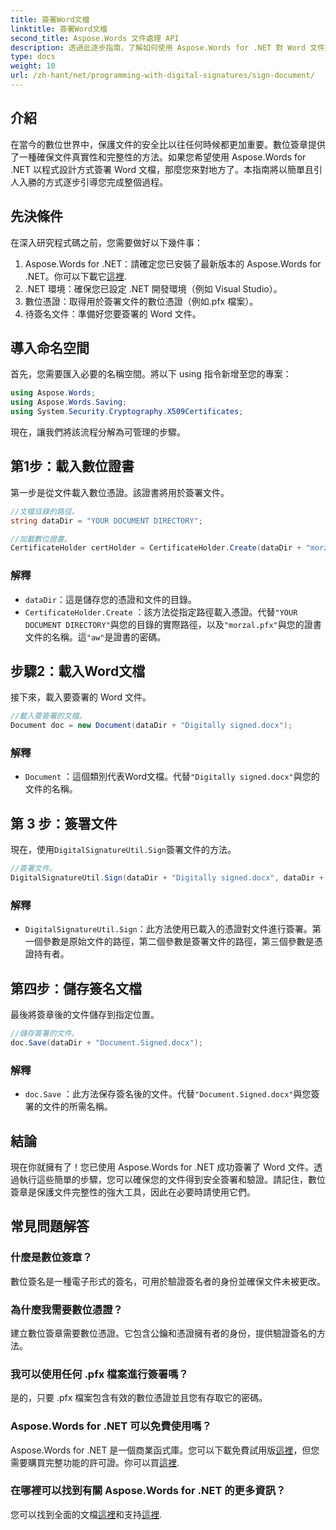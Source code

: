 ```yaml
---
title: 簽署Word文檔
linktitle: 簽署Word文檔
second_title: Aspose.Words 文件處理 API
description: 透過此逐步指南，了解如何使用 Aspose.Words for .NET 對 Word 文件進行簽署。輕鬆保護您的文件。
type: docs
weight: 10
url: /zh-hant/net/programming-with-digital-signatures/sign-document/
---
```

## 介紹

在當今的數位世界中，保護文件的安全比以往任何時候都更加重要。數位簽章提供了一種確保文件真實性和完整性的方法。如果您希望使用 Aspose.Words for .NET 以程式設計方式簽署 Word 文檔，那麼您來對地方了。本指南將以簡單且引人入勝的方式逐步引導您完成整個過程。

## 先決條件

在深入研究程式碼之前，您需要做好以下幾件事：

1.  Aspose.Words for .NET：請確定您已安裝了最新版本的 Aspose.Words for .NET。你可以下載它[這裡](https://releases.aspose.com/words/net/).
2. .NET 環境：確保您已設定 .NET 開發環境（例如 Visual Studio）。
3. 數位憑證：取得用於簽署文件的數位憑證（例如.pfx 檔案）。
4. 待簽名文件：準備好您要簽署的 Word 文件。

## 導入命名空間

首先，您需要匯入必要的名稱空間。將以下 using 指令新增至您的專案：

```csharp
using Aspose.Words;
using Aspose.Words.Saving;
using System.Security.Cryptography.X509Certificates;
```

現在，讓我們將該流程分解為可管理的步驟。

## 第1步：載入數位證書

第一步是從文件載入數位憑證。該證書將用於簽署文件。

```csharp
//文檔目錄的路徑。
string dataDir = "YOUR DOCUMENT DIRECTORY";

//加載數位證書。
CertificateHolder certHolder = CertificateHolder.Create(dataDir + "morzal.pfx", "aw");
```

### 解釋

- `dataDir`：這是儲存您的憑證和文件的目錄。
- `CertificateHolder.Create` ：該方法從指定路徑載入憑證。代替`"YOUR DOCUMENT DIRECTORY"`與您的目錄的實際路徑，以及`"morzal.pfx"`與您的證書文件的名稱。這`"aw"`是證書的密碼。

## 步驟2：載入Word文檔

接下來，載入要簽署的 Word 文件。

```csharp
//載入要簽署的文檔。
Document doc = new Document(dataDir + "Digitally signed.docx");
```

### 解釋

- `Document` ：這個類別代表Word文檔。代替`"Digitally signed.docx"`與您的文件的名稱。

## 第 3 步：簽署文件

現在，使用`DigitalSignatureUtil.Sign`簽署文件的方法。

```csharp
//簽署文件。
DigitalSignatureUtil.Sign(dataDir + "Digitally signed.docx", dataDir + "Document.Signed.docx", certHolder);
```

### 解釋

- `DigitalSignatureUtil.Sign`：此方法使用已載入的憑證對文件進行簽署。第一個參數是原始文件的路徑，第二個參數是簽署文件的路徑，第三個參數是憑證持有者。

## 第四步：儲存簽名文檔

最後將簽章後的文件儲存到指定位置。

```csharp
//儲存簽署的文件。
doc.Save(dataDir + "Document.Signed.docx");
```

### 解釋

- `doc.Save` ：此方法保存簽名後的文件。代替`"Document.Signed.docx"`與您簽署的文件的所需名稱。

## 結論

現在你就擁有了！您已使用 Aspose.Words for .NET 成功簽署了 Word 文件。透過執行這些簡單的步驟，您可以確保您的文件得到安全簽署和驗證。請記住，數位簽章是保護文件完整性的強大工具，因此在必要時請使用它們。

## 常見問題解答

### 什麼是數位簽章？
數位簽名是一種電子形式的簽名，可用於驗證簽名者的身份並確保文件未被更改。

### 為什麼我需要數位憑證？
建立數位簽章需要數位憑證。它包含公鑰和憑證擁有者的身份，提供驗證簽名的方法。

### 我可以使用任何 .pfx 檔案進行簽署嗎？
是的，只要 .pfx 檔案包含有效的數位憑證並且您有存取它的密碼。

### Aspose.Words for .NET 可以免費使用嗎？
 Aspose.Words for .NET 是一個商業函式庫。您可以下載免費試用版[這裡](https://releases.aspose.com/)，但您需要購買完整功能的許可證。你可以買[這裡](https://purchase.aspose.com/buy).

### 在哪裡可以找到有關 Aspose.Words for .NET 的更多資訊？
您可以找到全面的文檔[這裡](https://reference.aspose.com/words/net/)和支持[這裡](https://forum.aspose.com/c/words/8).